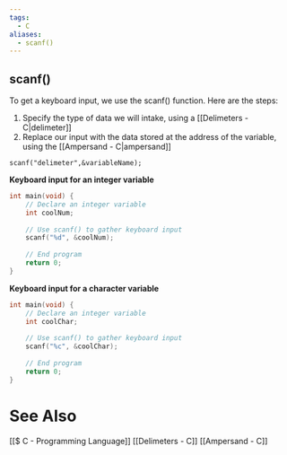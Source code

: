 ```yaml
---
tags:
  - C
aliases:
  - scanf()
---
```

## scanf()
To get a keyboard input, we use the scanf() function. Here are the steps:
1. Specify the type of data we will intake, using a [[Delimeters - C|delimeter]]
2. Replace our input with the data stored at the address of the variable, using the [[Ampersand - C|ampersand]]
```
scanf("delimeter",&variableName);
```

**Keyboard input for an integer variable**
```c showlinenumbers {6}
int main(void) {
	// Declare an integer variable
	int coolNum;
	
	// Use scanf() to gather keyboard input
	scanf("%d", &coolNum);
	
	// End program
	return 0;
}
```

**Keyboard input for a character variable**
```c showlinenumbers {6}
int main(void) {
	// Declare an integer variable
	int coolChar;
	
	// Use scanf() to gather keyboard input
	scanf("%c", &coolChar);
	
	// End program
	return 0;
}
```


# See Also
[[$ C - Programming Language]]
[[Delimeters - C]]
[[Ampersand - C]]